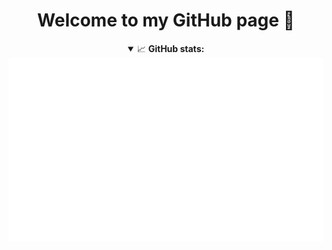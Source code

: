 <div align="center">
 <h1>Welcome to my GitHub page 🦊</h1>
<details open>
  <summary>📈 <b>GitHub stats:</b></summary>
  <img src="https://github.com/ccmvn/ccmvn/blob/master/generated/overview.svg#gh-dark-mode-only"/>
 </details>
</div>
